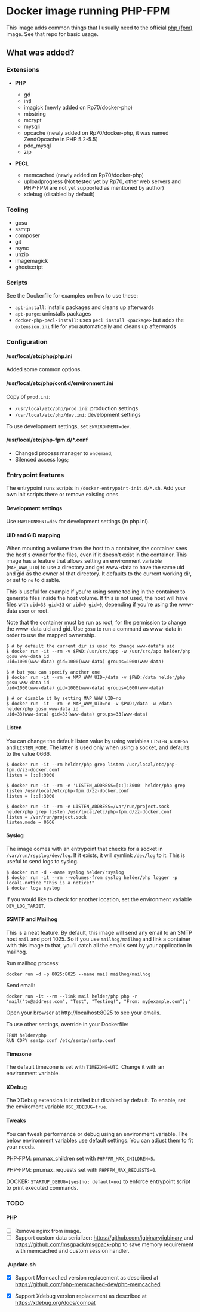 # Docker image running PHP-FPM

This image adds common things that I usually need to the official [php (fpm)](https://hub.docker.com/_/php/) image. See that repo for basic usage.


## What was added?

### Extensions

* **PHP**
    * gd
    * intl
    * imagick (newly added on Rp70/docker-php)
    * mbstring
    * mcrypt
    * mysqli
    * opcache (newly added on Rp70/docker-php, it was named ZendOpcache in PHP 5.2-5.5)
    * pdo_mysql
    * zip

* **PECL**
    * memcached (newly added on Rp70/docker-php)
    * uploadprogress (Not tested yet by Rp70, other web servers and PHP-FPM are not yet supported as mentioned by author)
    * xdebug (disabled by default)

### Tooling

* gosu
* ssmtp
* composer
* git
* rsync
* unzip
* imagemagick
* ghostscript

### Scripts

See the Dockerfile for examples on how to use these:

* `apt-install`: installs packages and cleans up afterwards
* `apt-purge`: uninstalls packages
* `docker-php-pecl-install`: uses `pecl install <package>` but adds the `extension.ini` file for you automatically and cleans up afterwards

### Configuration

#### /usr/local/etc/php/php.ini

Added some common options.

#### /usr/local/etc/php/conf.d/environment.ini

Copy of `prod.ini`:

* `/usr/local/etc/php/prod.ini`: production settings
* `/usr/local/etc/php/dev.ini`: development settings

To use development settings, set `ENVIRONMENT=dev`.

#### /usr/local/etc/php-fpm.d/*.conf

* Changed process manager to `ondemand`;
* Silenced access logs;


### Entrypoint features

The entrypoint runs scripts in `/docker-entrypoint-init.d/*.sh`. Add your own init scripts there or remove existing ones.

#### Development settings

Use `ENVIRONMENT=dev` for development settings (in php.ini).

#### UID and GID mapping

When mounting a volume from the host to a container, the container sees the host's owner for the files, even if it doesn't exist in the container. This image has a feature that allows setting an environment variable (`MAP_WWW_UID`) to use a directory and get www-data to have the same uid and gid as the owner of that directory. It defaults to the current working dir, or set to `no` to disable.

This is useful for example if you're using some tooling in the container to generate files inside the host volume. If this is not used, the host will have files with `uid=33 gid=33` or `uid=0 gid=0`, depending if you're using the www-data user or root.

Note that the container must be run as root, for the permission to change the www-data uid and gid.
Use `gosu` to run a command as www-data in order to use the mapped ownership.

    $ # by default the current dir is used to change www-data's uid
    $ docker run -it --rm -v $PWD:/usr/src/app -w /usr/src/app helder/php gosu www-data id
    uid=1000(www-data) gid=1000(www-data) groups=1000(www-data)

    $ # but you can specify another one
    $ docker run -it --rm -e MAP_WWW_UID=/data -v $PWD:/data helder/php gosu www-data id
    uid=1000(www-data) gid=1000(www-data) groups=1000(www-data)

    $ # or disable it by setting MAP_WWW_UID=no
    $ docker run -it --rm -e MAP_WWW_UID=no -v $PWD:/data -w /data helder/php gosu www-data id
    uid=33(www-data) gid=33(www-data) groups=33(www-data)


#### Listen

You can change the default listen value by using variables `LISTEN_ADDRESS` and `LISTEN_MODE`. The latter is used only when using a socket, and defaults to the value 0666.

    $ docker run -it --rm helder/php grep listen /usr/local/etc/php-fpm.d/zz-docker.conf
    listen = [::]:9000

    $ docker run -it --rm -e 'LISTEN_ADDRESS=[::]:3000' helder/php grep listen /usr/local/etc/php-fpm.d/zz-docker.conf
    listen = [::]:3000

    $ docker run -it --rm -e LISTEN_ADDRESS=/var/run/project.sock helder/php grep listen /usr/local/etc/php-fpm.d/zz-docker.conf
    listen = /var/run/project.sock
    listen.mode = 0666

#### Syslog

The image comes with an entrypoint that checks for a socket in `/var/run/rsyslog/dev/log`. If it exists, it will symlink `/dev/log` to it. This is useful to send logs to syslog.

    $ docker run -d --name syslog helder/rsyslog
    $ docker run -it --rm --volumes-from syslog helder/php logger -p local1.notice "This is a notice!"
    $ docker logs syslog

If you would like to check for another location, set the environment variable `DEV_LOG_TARGET`.

#### SSMTP and Mailhog

This is a neat feature. By default, this image will send any email to an SMTP host `mail` and
port 1025. So if you use `mailhog/mailhog` and link a container with this image to that, you'll
catch all the emails sent by your application in mailhog.

Run mailhog process:

    docker run -d -p 8025:8025 --name mail mailhog/mailhog

Send email:

    docker run -it --rm --link mail helder/php php -r 'mail("to@address.com", "Test", "Testing!", "From: my@example.com");'

Open your browser at http://localhost:8025 to see your emails.

To use other settings, override in your Dockerfile:

    FROM helder/php
    RUN COPY ssmtp.conf /etc/ssmtp/ssmtp.conf

#### Timezone

The default timezone is set with `TIMEZONE=UTC`. Change it with an environment variable.

#### XDebug

The XDebug extension is installed but disabled by default. To enable, set the enviroment variable `USE_XDEBUG=true`.

#### Tweaks

You can tweak performance or debug using an environment variable. The below environment variables use default settings. You can adjust them to fit your needs.

PHP-FPM: pm.max_children set with `PHPFPM_MAX_CHILDREN=5`.

PHP-FPM: pm.max_requests set with `PHPFPM_MAX_REQUESTS=0`.

DOCKER: `STARTUP_DEBUG=[yes|no; default=no]` to enforce entrypoint script to print executed commands.

### TODO
#### PHP
- [ ] Remove nginx from image.
- [ ] Support custom data serializer: https://github.com/igbinary/igbinary and https://github.com/msgpack/msgpack-php to save memory requirement with memcached and custom session handler.
#### ./update.sh
- [x] Support Memcached version replacement as described at https://github.com/php-memcached-dev/php-memcached
- [x] Support Xdebug version replacement as described at https://xdebug.org/docs/compat

